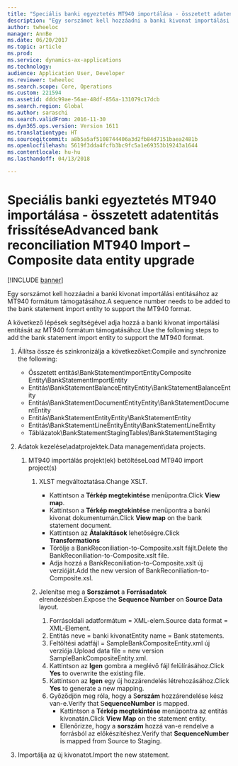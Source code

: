 ```yaml
---
title: "Speciális banki egyeztetés MT940 importálása - összetett adatentitás frissítése"
description: "Egy sorszámot kell hozzáadni a banki kivonat importálási entitásához az MT940 formátum támogatásához."
author: twheeloc
manager: AnnBe
ms.date: 06/20/2017
ms.topic: article
ms.prod: 
ms.service: dynamics-ax-applications
ms.technology: 
audience: Application User, Developer
ms.reviewer: twheeloc
ms.search.scope: Core, Operations
ms.custom: 221594
ms.assetid: dddc99ae-56ae-48df-856a-131079c17dcb
ms.search.region: Global
ms.author: saraschi
ms.search.validFrom: 2016-11-30
ms.dyn365.ops.version: Version 1611
ms.translationtype: HT
ms.sourcegitcommit: a8b5a5af5108744406a3d2fb84d7151baea2481b
ms.openlocfilehash: 5619f3dda4fcfb3bc9fc5a1e69353b19243a1644
ms.contentlocale: hu-hu
ms.lasthandoff: 04/13/2018

---
```


# <a name="advanced-bank-reconciliation-mt940-import--composite-data-entity-upgrade"></a><span data-ttu-id="faf78-103">Speciális banki egyeztetés MT940 importálása - összetett adatentitás frissítése</span><span class="sxs-lookup"><span data-stu-id="faf78-103">Advanced bank reconciliation MT940 Import – Composite data entity upgrade</span></span>

[!INCLUDE [banner](../includes/banner.md)]

<span data-ttu-id="faf78-104">Egy sorszámot kell hozzáadni a banki kivonat importálási entitásához az MT940 formátum támogatásához.</span><span class="sxs-lookup"><span data-stu-id="faf78-104">A sequence number needs to be added to the bank statement import entity to support the MT940 format.</span></span> 

<span data-ttu-id="faf78-105">A következő lépések segítségével adja hozzá a banki kivonat importálási entitását az MT940 formátum támogatásához.</span><span class="sxs-lookup"><span data-stu-id="faf78-105">Use the following steps to add the bank statement import entity to support the MT940 format.</span></span>

1.  <span data-ttu-id="faf78-106">Állítsa össze és szinkronizálja a következőket:</span><span class="sxs-lookup"><span data-stu-id="faf78-106">Compile and synchronize the following:</span></span>
    -   <span data-ttu-id="faf78-107">Összetett entitás\\BankStatementImportEntity</span><span class="sxs-lookup"><span data-stu-id="faf78-107">Composite Entity\\BankStatementImportEntity</span></span>
    -   <span data-ttu-id="faf78-108">Entitás\\BankStatementBalanceEntity</span><span class="sxs-lookup"><span data-stu-id="faf78-108">Entity\\BankStatementBalanceEntity</span></span>
    -   <span data-ttu-id="faf78-109">Entitás\\BankStatementDocumentEntity</span><span class="sxs-lookup"><span data-stu-id="faf78-109">Entity\\BankStatementDocumentEntity</span></span>
    -   <span data-ttu-id="faf78-110">Entitás\\BankStatementEntity</span><span class="sxs-lookup"><span data-stu-id="faf78-110">Entity\\BankStatementEntity</span></span>
    -   <span data-ttu-id="faf78-111">Entitás\\BankStatementLineEntity</span><span class="sxs-lookup"><span data-stu-id="faf78-111">Entity\\BankStatementLineEntity</span></span>
    -   <span data-ttu-id="faf78-112">Táblázatok\\BankStatementStaging</span><span class="sxs-lookup"><span data-stu-id="faf78-112">Tables\\BankStatementStaging</span></span>

2.  <span data-ttu-id="faf78-113">Adatok kezelése\\adatprojektek.</span><span class="sxs-lookup"><span data-stu-id="faf78-113">Data management\\data projects.</span></span>
    1.  <span data-ttu-id="faf78-114">MT940 importálás projekt(ek) betöltése</span><span class="sxs-lookup"><span data-stu-id="faf78-114">Load MT940 import project(s)</span></span>
        1.  <span data-ttu-id="faf78-115">XLST megváltoztatása.</span><span class="sxs-lookup"><span data-stu-id="faf78-115">Change XSLT.</span></span>
            -   <span data-ttu-id="faf78-116">Kattintson a **Térkép megtekintése** menüpontra.</span><span class="sxs-lookup"><span data-stu-id="faf78-116">Click **View map**.</span></span>
            -   <span data-ttu-id="faf78-117">Kattintson a **Térkép megtekintése** menüpontra a banki kivonat dokumentumán.</span><span class="sxs-lookup"><span data-stu-id="faf78-117">Click **View map** on the bank statement document.</span></span>
            -   <span data-ttu-id="faf78-118">Kattintson az **Átalakítások** lehetőségre.</span><span class="sxs-lookup"><span data-stu-id="faf78-118">Click **Transformations**</span></span>
            -   <span data-ttu-id="faf78-119">Törölje a BankReconiliation-to-Composite.xslt fájlt.</span><span class="sxs-lookup"><span data-stu-id="faf78-119">Delete the BankReconiliation-to-Composite.xslt file.</span></span>
            -   <span data-ttu-id="faf78-120">Adja hozzá a BankReconiliation-to-Composite.xslt új verzióját.</span><span class="sxs-lookup"><span data-stu-id="faf78-120">Add the new version of BankReconiliation-to-Composite.xsl.</span></span>

        2.  <span data-ttu-id="faf78-121">Jelenítse meg a **Sorszámot** a **Forrásadatok** elrendezésben.</span><span class="sxs-lookup"><span data-stu-id="faf78-121">Expose the **Sequence Number** on **Source Data** layout.</span></span>
            1.  <span data-ttu-id="faf78-122">Forrásoldali adatformátum = XML-elem.</span><span class="sxs-lookup"><span data-stu-id="faf78-122">Source data format = XML-Element.</span></span>
            2.  <span data-ttu-id="faf78-123">Entitás neve = banki kivonat</span><span class="sxs-lookup"><span data-stu-id="faf78-123">Entity name = Bank statements.</span></span>
            3.  <span data-ttu-id="faf78-124">Feltöltési adatfájl = SampleBankCompositeEntity.xml új verziója.</span><span class="sxs-lookup"><span data-stu-id="faf78-124">Upload data file = new version SampleBankCompositeEntity.xml.</span></span>
            4.  <span data-ttu-id="faf78-125">Kattintson az **Igen** gombra a meglévő fájl felülírásához.</span><span class="sxs-lookup"><span data-stu-id="faf78-125">Click **Yes** to overwrite the existing file.</span></span>
            5.  <span data-ttu-id="faf78-126">Kattintson az **Igen** egy új hozzárendelés létrehozásához.</span><span class="sxs-lookup"><span data-stu-id="faf78-126">Click **Yes** to generate a new mapping.</span></span>
            6.  <span data-ttu-id="faf78-127">Győződjön meg róla, hogy a S**orszám** hozzárendelése kész van-e.</span><span class="sxs-lookup"><span data-stu-id="faf78-127">Verify that S**equenceNumber** is mapped.</span></span>
                -   <span data-ttu-id="faf78-128">Kattintson a **Térkép megtekintése** menüpontra az entitás kivonatán.</span><span class="sxs-lookup"><span data-stu-id="faf78-128">Click **View Map** on the statement entity.</span></span>
                -   <span data-ttu-id="faf78-129">Ellenőrizze, hogy a **sorszám** hozzá van-e rendelve a forrásból az előkészítéshez.</span><span class="sxs-lookup"><span data-stu-id="faf78-129">Verify that **SequenceNumber** is mapped from Source to Staging.</span></span>

3.  <span data-ttu-id="faf78-130">Importálja az új kivonatot.</span><span class="sxs-lookup"><span data-stu-id="faf78-130">Import the new statement.</span></span>





